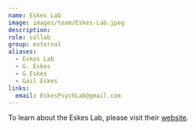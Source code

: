 ```yaml
---
name: Eskes Lab
image: images/team/Eskes-Lab.jpeg
description: 
role: collab
group: external
aliases:
  - Eskes Lab
  - G. Eskes
  - G Eskes
  - Gail Eskes
links:
  email: EskesPsychLab@gmail.com
---
```


To learn about the Eskes Lab, please visit their [website](https://www.dal.ca/diff/eskes.html).